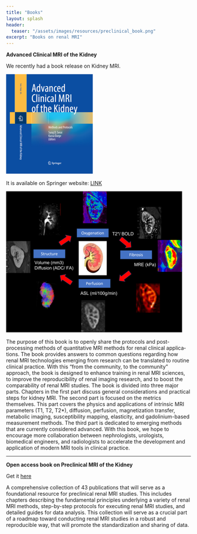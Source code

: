 ```yaml
---
title: "Books"
layout: splash
header:
  teaser: "/assets/images/resources/preclinical_book.png"
excerpt: "Books on renal MRI"
---
```



**Advanced Clinical MRI of the Kidney**

We recently had a book release on Kidney MRI.

![image-center](/assets/images/resources/books/advancedclinicalmriofthekidney/book_cover_small.png)

It is available on Springer website: [LINK](https://link.springer.com/book/10.1007/978-3-031-40169-5)

![image-center](/assets/images/resources/books/advancedclinicalmriofthekidney/kidney_overview_small.png)

The purpose of this book is to openly share the protocols and post-processing methods of quantitative MRI methods for renal clinical applica­tions. The book provides answers to common questions regarding how renal MRI technologies emerging from research can be translated to routine clini­cal practice. With this “from the community, to the community” approach, the book is designed to enhance training in renal MRI sciences, to improve the reproducibility of renal imaging research, and to boost the comparability of renal MRI studies. The book is divided into three major parts. Chapters in the first part dis­cuss general considerations and practical steps for kidney MRI. The second part is focused on the metrics themselves. This part covers the physics and applications of intrinsic MRI parameters (T1, T2, T2*), diffusion, perfusion, magnetization transfer, metabolic imaging, susceptibility mapping, elasticity, and gadolinium-based measurement methods. The third part is dedicated to emerging methods that are currently considered advanced. With this book, we hope to encourage more collaboration between nephrologists, urologists, biomedical engineers, and radiologists to accelerate the development and application of modern MRI tools in clinical practice.

---

**Open access book on Preclinical MRI of the Kidney**

Get it [here](https://link.springer.com/book/10.1007%2F978-1-0716-0978-1)

A comprehensive collection of 43 publications that will serve as a foundational resource for preclinical renal MRI studies. This includes chapters describing the fundamental principles underlying a variety of renal MRI methods, step-by-step protocols for executing renal MRI studies, and detailed guides for data analysis. This collection will serve as a crucial part of a roadmap toward conducting renal MRI studies in a robust and reproducible way, that will promote the standardization and sharing of data.
